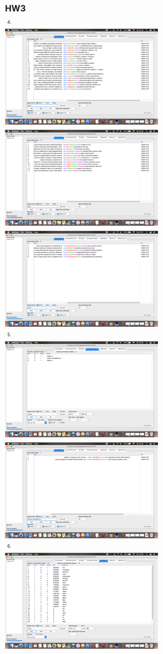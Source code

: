 # HW3

4)
![ ](4.1.png)

![ ](4.2.png)

![ ](4.3.png)

5)
![](5.1.png)

![](5.2.png)

6) 
![](6.png)
